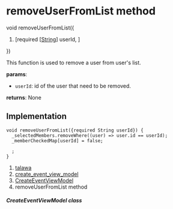 
<div>

# removeUserFromList method

</div>


void removeUserFromList({

1.  [required
    [[String](https://api.flutter.dev/flutter/dart-core/String-class.html)]
    userId, ]

})



This function is used to remove a user from user\'s list.

**params**:

-   `userId`: id of the user that need to be removed.

**returns**: None



## Implementation

``` language-dart
void removeUserFromList({required String userId}) {
  _selectedMembers.removeWhere((user) => user.id == userId);
  _memberCheckedMap[userId] = false;

  ;
}
```







1.  [talawa](../../index.html)
2.  [create_event_view_model](../../view_model_after_auth_view_models_event_view_models_create_event_view_model/)
3.  [CreateEventViewModel](../../view_model_after_auth_view_models_event_view_models_create_event_view_model/CreateEventViewModel-class.html)
4.  removeUserFromList method

##### CreateEventViewModel class







